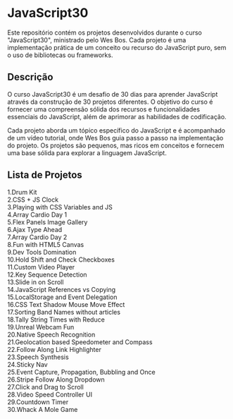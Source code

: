 # JavaScript30

Este repositório contém os projetos desenvolvidos durante o curso "JavaScript30", ministrado pelo Wes Bos. Cada projeto é uma implementação prática de um conceito ou recurso do JavaScript puro, sem o uso de bibliotecas ou frameworks.

## Descrição
O curso JavaScript30 é um desafio de 30 dias para aprender JavaScript através da construção de 30 projetos diferentes. O objetivo do curso é fornecer uma compreensão sólida dos recursos e funcionalidades essenciais do JavaScript, além de aprimorar as habilidades de codificação.

Cada projeto aborda um tópico específico do JavaScript e é acompanhado de um vídeo tutorial, onde Wes Bos guia passo a passo na implementação do projeto. Os projetos são pequenos, mas ricos em conceitos e fornecem uma base sólida para explorar a linguagem JavaScript.

## Lista de Projetos
1.Drum Kit  
2.CSS + JS Clock  
3.Playing with CSS Variables and JS  
4.Array Cardio Day 1  
5.Flex Panels Image Gallery  
6.Ajax Type Ahead  
7.Array Cardio Day 2  
8.Fun with HTML5 Canvas  
9.Dev Tools Domination  
10.Hold Shift and Check Checkboxes  
11.Custom Video Player  
12.Key Sequence Detection  
13.Slide in on Scroll  
14.JavaScript References vs Copying  
15.LocalStorage and Event Delegation  
16.CSS Text Shadow Mouse Move Effect  
17.Sorting Band Names without articles  
18.Tally String Times with Reduce  
19.Unreal Webcam Fun  
20.Native Speech Recognition  
21.Geolocation based Speedometer and Compass  
22.Follow Along Link Highlighter  
23.Speech Synthesis  
24.Sticky Nav  
25.Event Capture, Propagation, Bubbling and Once  
26.Stripe Follow Along Dropdown  
27.Click and Drag to Scroll  
28.Video Speed Controller UI  
29.Countdown Timer  
30.Whack A Mole Game  
